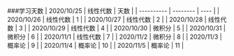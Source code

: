 ###学习天数
| 2020/10/25 | 线性代数 | 天数 |
| ---------- | -------- | ---- |
| 2020/10/26 | 线性代数 | 1    |
| 2020/10/27 | 线性代数 | 2    |
| 2020/10/28 | 线性代数 | 3    |
| 2020/10/29 | 线性代数 | 4    |
| 2020/10/30 | 微积分   | 5    |
| 2020/10/31 | 微积分   | 6    |
| 2020/11/1  | 线性代数 | 7    |
| 2020/11/2  | 微积分   | 8    |
| 2020/11/3  | 概率论   | 9    |
| 2020/11/4  | 概率论   | 10   |
| 2020/11/5  | 概率论   | 11   |

